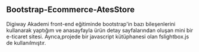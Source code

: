 **Bootstrap-Ecommerce-AtesStore**
---
Digiway Akademi front-end eğitiminde bootstrap'in bazı bileşenlerini kullanarak yaptığım ve anasayfayla ürün detay sayfalarından oluşan mini bir e-ticaret sitesi. Ayrıca,projede bir javascript kütüphanesi olan fslightbox.js de kullanılmıştır.
